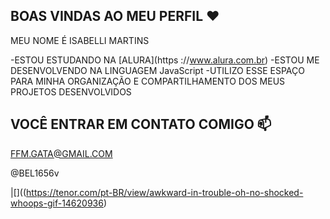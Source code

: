 ## BOAS VINDAS AO MEU PERFIL ❤

MEU NOME É ISABELLI MARTINS 

-ESTOU ESTUDANDO NA [ALURA](https ://www.alura.com.br)
-ESTOU ME DESENVOLVENDO NA LINGUAGEM JavaScript
-UTILIZO ESSE ESPAÇO PARA MINHA ORGANIZAÇÃO E COMPARTILHAMENTO  DOS MEUS PROJETOS DESENVOLVIDOS 

## VOCÊ ENTRAR EM CONTATO COMIGO 📫

FFM.GATA@GMAIL.COM

@BEL1656v

|[]((https://tenor.com/pt-BR/view/awkward-in-trouble-oh-no-shocked-whoops-gif-14620936)
